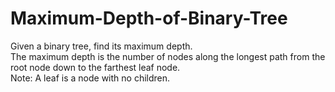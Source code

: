 # Maximum-Depth-of-Binary-Tree
Given a binary tree, find its maximum depth.  
The maximum depth is the number of nodes along the longest path from the root node down to the farthest leaf node.  
Note: A leaf is a node with no children.
